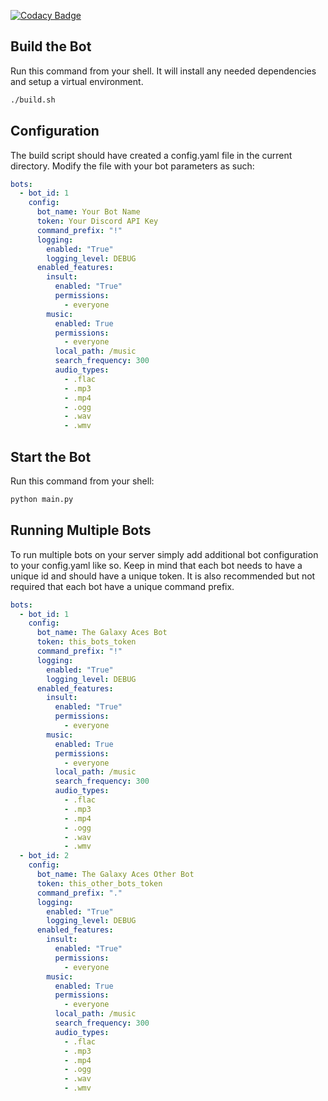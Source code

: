 [![Codacy Badge](https://app.codacy.com/project/badge/Grade/0d18ec4c208743df8101d08d4ce71b82)](https://www.codacy.com?utm_source=github.com&utm_medium=referral&utm_content=Travisivart/TGA-Bot&utm_campaign=Badge_Grade)

## Build the Bot

Run this command from your shell. It will install any needed dependencies and setup a virtual environment.

```sh
./build.sh
```

## Configuration

The build script should have created a config.yaml file in the current directory.
Modify the file with your bot parameters as such:

```yaml
bots:
  - bot_id: 1
    config:
      bot_name: Your Bot Name
      token: Your Discord API Key
      command_prefix: "!"
      logging:
        enabled: "True"
        logging_level: DEBUG
      enabled_features:
        insult:
          enabled: "True"
          permissions:
            - everyone
        music:
          enabled: True
          permissions:
            - everyone
          local_path: /music
          search_frequency: 300
          audio_types:
            - .flac
            - .mp3
            - .mp4
            - .ogg
            - .wav
            - .wmv
```

## Start the Bot

Run this command from your shell:

```sh
python main.py
```

## Running Multiple Bots

To run multiple bots on your server simply add additional bot configuration to your config.yaml like so.
Keep in mind that each bot needs to have a unique id and should have a unique token.
It is also recommended but not required that each bot have a unique command prefix.

```yaml
bots:
  - bot_id: 1
    config:
      bot_name: The Galaxy Aces Bot
      token: this_bots_token
      command_prefix: "!"
      logging:
        enabled: "True"
        logging_level: DEBUG
      enabled_features:
        insult:
          enabled: "True"
          permissions:
            - everyone
        music:
          enabled: True
          permissions:
            - everyone
          local_path: /music
          search_frequency: 300
          audio_types:
            - .flac
            - .mp3
            - .mp4
            - .ogg
            - .wav
            - .wmv
  - bot_id: 2
    config:
      bot_name: The Galaxy Aces Other Bot
      token: this_other_bots_token
      command_prefix: "."
      logging:
        enabled: "True"
        logging_level: DEBUG
      enabled_features:
        insult:
          enabled: "True"
          permissions:
            - everyone
        music:
          enabled: True
          permissions:
            - everyone
          local_path: /music
          search_frequency: 300
          audio_types:
            - .flac
            - .mp3
            - .mp4
            - .ogg
            - .wav
            - .wmv
```
